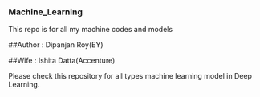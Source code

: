 ### Machine_Learning

This repo is for all my machine codes and models

##Author : Dipanjan Roy(EY)

##Wife : Ishita Datta(Accenture)

Please check this repository for all types machine learning model in Deep Learning.